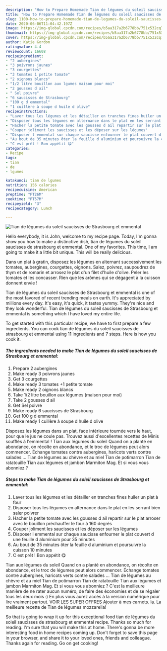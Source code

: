 ```yaml
---
description: "How to Prepare Homemade Tian de légumes du soleil saucisses de Strasbourg et emmental"
title: "How to Prepare Homemade Tian de légumes du soleil saucisses de Strasbourg et emmental"
slug: 1100-how-to-prepare-homemade-tian-de-legumes-du-soleil-saucisses-de-strasbourg-et-emmental
date: 2020-06-06T11:04:42.197Z
image: https://img-global.cpcdn.com/recipes/b5aa317a2b6778bb/751x532cq70/tian-de-legumes-du-soleil-saucisses-de-strasbourg-et-emmental-photo-principale-de-la-recette.jpg
thumbnail: https://img-global.cpcdn.com/recipes/b5aa317a2b6778bb/751x532cq70/tian-de-legumes-du-soleil-saucisses-de-strasbourg-et-emmental-photo-principale-de-la-recette.jpg
cover: https://img-global.cpcdn.com/recipes/b5aa317a2b6778bb/751x532cq70/tian-de-legumes-du-soleil-saucisses-de-strasbourg-et-emmental-photo-principale-de-la-recette.jpg
author: Katie Gordon
ratingvalue: 4.4
reviewcount: 16608
recipeingredient:
- "2 aubergines"
- "3 poivrons jaunes"
- "3 courgettes"
- "3 tomates 1 petite tomate"
- "2 oignons blancs"
- "1/2 litre bouillon aux lgumes maison pour moi"
- "2 gousses d ail"
- " Sel poivre"
- "6 saucisses de Strasbourg"
- "100 g d emmental"
- "1 cuillère à soupe d huile d olive"
recipeinstructions:
- "Laver tous les légumes et les détailler en tranches fines huiler un plat à four"
- "Disposer tous les légumes en alternance dans le plat en les serrant bien saler poivrer"
- "Hacher la petite tomate avec les gousses d ail repartir sur le plat arroser avec le bouillon préchauffer le four à 160 degrés"
- "Couper joliment les saucisses et les déposer sur les légumes"
- "Disposer l emmental sur chaque saucisse enfourner le plat couvert d une feuille d aluminium pour 35 minutes"
- "Au bout de 35 minutes ôter la feuille d aluminium et poursuivre la cuisson 10 minutes"
- "C est prêt ! Bon appétit 😋"
categories:
- Recipe
tags:
- tian
- de
- lgumes

katakunci: tian de lgumes 
nutrition: 156 calories
recipecuisine: American
preptime: "PT26M"
cooktime: "PT57M"
recipeyield: "3"
recipecategory: Lunch

---
```



![Tian de légumes du soleil saucisses de Strasbourg et emmental](https://img-global.cpcdn.com/recipes/b5aa317a2b6778bb/751x532cq70/tian-de-legumes-du-soleil-saucisses-de-strasbourg-et-emmental-photo-principale-de-la-recette.jpg)

Hello everybody, it is John, welcome to my recipe page. Today, I'm gonna show you how to make a distinctive dish, tian de légumes du soleil saucisses de strasbourg et emmental. One of my favorites. This time, I am going to make it a little bit unique. This will be really delicious.

Dans un plat à gratin, disposez les légumes en alternant successivement les tomates, aubergines, courgettes, oignons. Salez, poivrez, saupoudrez de thym et de romarin et arrosez le plat d&#39;un filet d&#39;huile d&#39;olive. Peler les tomates et les concasser. Rien que les arômes qui se dégagent à la cuisson donnent envie !

Tian de légumes du soleil saucisses de Strasbourg et emmental is one of the most favored of recent trending meals on earth. It's appreciated by millions every day. It's easy, it's quick, it tastes yummy. They're nice and they look wonderful. Tian de légumes du soleil saucisses de Strasbourg et emmental is something which I have loved my entire life.


To get started with this particular recipe, we have to first prepare a few ingredients. You can cook tian de légumes du soleil saucisses de strasbourg et emmental using 11 ingredients and 7 steps. Here is how you cook it.

<!--inarticleads1-->

##### The ingredients needed to make Tian de légumes du soleil saucisses de Strasbourg et emmental:

1. Prepare 2 aubergines
1. Make ready 3 poivrons jaunes
1. Get 3 courgettes
1. Make ready 3 tomates +1 petite tomate
1. Make ready 2 oignons blancs
1. Take 1/2 litre bouillon aux légumes (maison pour moi)
1. Take 2 gousses d ail
1. Get  Sel poivre
1. Make ready 6 saucisses de Strasbourg
1. Get 100 g d emmental
1. Make ready 1 cuillère à soupe d huile d olive


Disposez les légumes dans un plat, face intérieure tournée vers le haut, pour que le jus ne coule pas. Trouvez aussi d&#39;excellentes recettes de Minis soufflés à l&#39;emmental ! Tian aux légumes du soleil Quand on a planté en abondance, on récolte en abondance, et le troc de légumes peut alors commencer. Échange tomates contre aubergines, haricots verts contre salades … Tian de légumes au chèvre et au miel Tian de potimarron Tian de ratatouille Tian aux légumes et jambon Marmiton Mag. Et si vous vous abonniez ? 

<!--inarticleads2-->

##### Steps to make Tian de légumes du soleil saucisses de Strasbourg et emmental:

1. Laver tous les légumes et les détailler en tranches fines huiler un plat à four
1. Disposer tous les légumes en alternance dans le plat en les serrant bien saler poivrer
1. Hacher la petite tomate avec les gousses d ail repartir sur le plat arroser avec le bouillon préchauffer le four à 160 degrés
1. Couper joliment les saucisses et les déposer sur les légumes
1. Disposer l emmental sur chaque saucisse enfourner le plat couvert d une feuille d aluminium pour 35 minutes
1. Au bout de 35 minutes ôter la feuille d aluminium et poursuivre la cuisson 10 minutes
1. C est prêt ! Bon appétit 😋


Tian aux légumes du soleil Quand on a planté en abondance, on récolte en abondance, et le troc de légumes peut alors commencer. Échange tomates contre aubergines, haricots verts contre salades … Tian de légumes au chèvre et au miel Tian de potimarron Tian de ratatouille Tian aux légumes et jambon Marmiton Mag. Et si vous vous abonniez ? C&#39;est la meilleure manière de ne rater aucun numéro, de faire des économies et de se régaler tous les deux mois :) En plus vous aurez accès à la version numérique pour lire vraiment partout. VOIR LES SUPER OFFRES Ajouter à mes carnets. la. La meilleure recette de Tian de légumes mozzarella! 

So that is going to wrap it up for this exceptional food tian de légumes du soleil saucisses de strasbourg et emmental recipe. Thanks so much for reading. I'm sure that you will make this at home. There's gonna be more interesting food in home recipes coming up. Don't forget to save this page in your browser, and share it to your loved ones, friends and colleague. Thanks again for reading. Go on get cooking!
